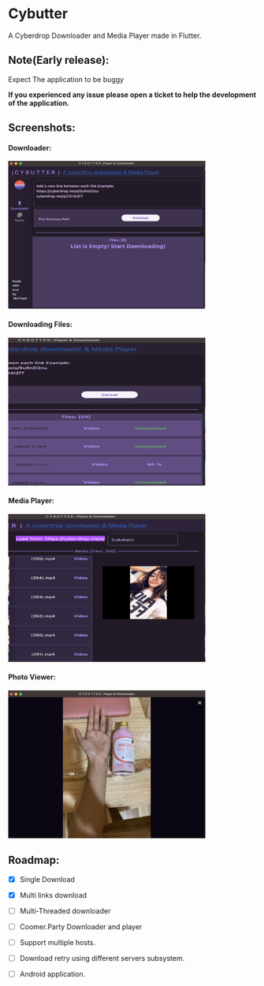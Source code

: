 # Cybutter
A Cyberdrop Downloader and Media Player made in Flutter.

## Note(Early release):
Expect The application to be buggy

**If you  experienced any issue please open a ticket to help the development of the application.**

## Screenshots:
<h4> Downloader: </h4>
<img alt="" height="300" width = "400" src="images/downloader.png"/>
<h4> Downloading Files: </h4>
<img alt="" height="300" width = "400" src="images/downloading.png"/>
<h4> Media Player: </h4>
<img alt="" height="300" width = "400" src="images/media.png"/>
<h4> Photo Viewer: </h4>
<img alt="" height="300" width = "400" src="images/photo_viewer.png"/>

## Roadmap:

- [x] Single Download
- [x] Multi links download
- [ ] Multi-Threaded downloader
- [ ] Coomer.Party Downloader and player
- [ ] Support multiple hosts.
- [ ] Download retry using different servers subsystem.
- [ ] Android application. 


